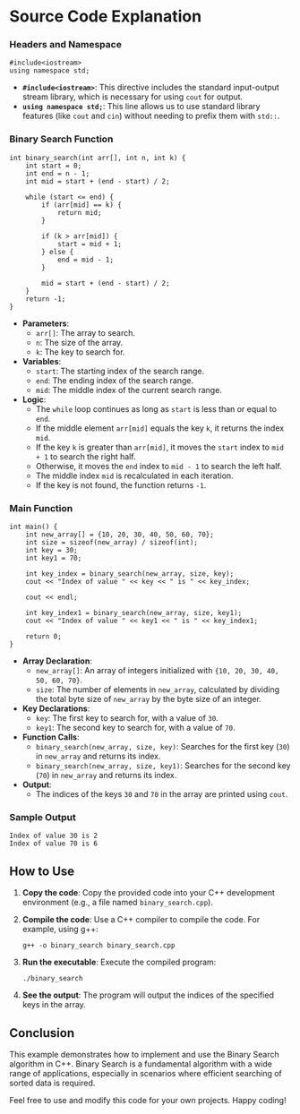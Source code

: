 # Source Code Explanation

### Headers and Namespace

```
#include<iostream>
using namespace std;
``` 

-   **`#include<iostream>`**: This directive includes the standard input-output stream library, which is necessary for using `cout` for output.
-   **`using namespace std;`**: This line allows us to use standard library features (like `cout` and `cin`) without needing to prefix them with `std::`.

### Binary Search Function


```
int binary_search(int arr[], int n, int k) {
    int start = 0;
    int end = n - 1;
    int mid = start + (end - start) / 2;
    
    while (start <= end) {
        if (arr[mid] == k) {
            return mid;
        }
        
        if (k > arr[mid]) {
            start = mid + 1;
        } else {
            end = mid - 1;
        }
        
        mid = start + (end - start) / 2;
    }
    return -1;
}
``` 

-   **Parameters**:
    -   `arr[]`: The array to search.
    -   `n`: The size of the array.
    -   `k`: The key to search for.
-   **Variables**:
    -   `start`: The starting index of the search range.
    -   `end`: The ending index of the search range.
    -   `mid`: The middle index of the current search range.
-   **Logic**:
    -   The `while` loop continues as long as `start` is less than or equal to `end`.
    -   If the middle element `arr[mid]` equals the key `k`, it returns the index `mid`.
    -   If the key `k` is greater than `arr[mid]`, it moves the `start` index to `mid + 1` to search the right half.
    -   Otherwise, it moves the `end` index to `mid - 1` to search the left half.
    -   The middle index `mid` is recalculated in each iteration.
    -   If the key is not found, the function returns `-1`.

### Main Function


```
int main() {
    int new_array[] = {10, 20, 30, 40, 50, 60, 70};
    int size = sizeof(new_array) / sizeof(int);
    int key = 30;
    int key1 = 70;
    
    int key_index = binary_search(new_array, size, key);
    cout << "Index of value " << key << " is " << key_index;
    
    cout << endl;
        
    int key_index1 = binary_search(new_array, size, key1);
    cout << "Index of value " << key1 << " is " << key_index1;
    
    return 0;
}
``` 

-   **Array Declaration**:
    -   `new_array[]`: An array of integers initialized with `{10, 20, 30, 40, 50, 60, 70}`.
    -   `size`: The number of elements in `new_array`, calculated by dividing the total byte size of `new_array` by the byte size of an integer.
-   **Key Declarations**:
    -   `key`: The first key to search for, with a value of `30`.
    -   `key1`: The second key to search for, with a value of `70`.
-   **Function Calls**:
    -   `binary_search(new_array, size, key)`: Searches for the first key (`30`) in `new_array` and returns its index.
    -   `binary_search(new_array, size, key1)`: Searches for the second key (`70`) in `new_array` and returns its index.
-   **Output**:
    -   The indices of the keys `30` and `70` in the array are printed using `cout`.

### Sample Output

```
Index of value 30 is 2
Index of value 70 is 6
``` 

## How to Use

1.  **Copy the code**: Copy the provided code into your C++ development environment (e.g., a file named `binary_search.cpp`).
2.  **Compile the code**: Use a C++ compiler to compile the code. For example, using g++:
    
    `g++ -o binary_search binary_search.cpp` 
    
3.  **Run the executable**: Execute the compiled program:
    
    
    `./binary_search` 
    
4.  **See the output**: The program will output the indices of the specified keys in the array.

## Conclusion

This example demonstrates how to implement and use the Binary Search algorithm in C++. Binary Search is a fundamental algorithm with a wide range of applications, especially in scenarios where efficient searching of sorted data is required.

Feel free to use and modify this code for your own projects. Happy coding!
